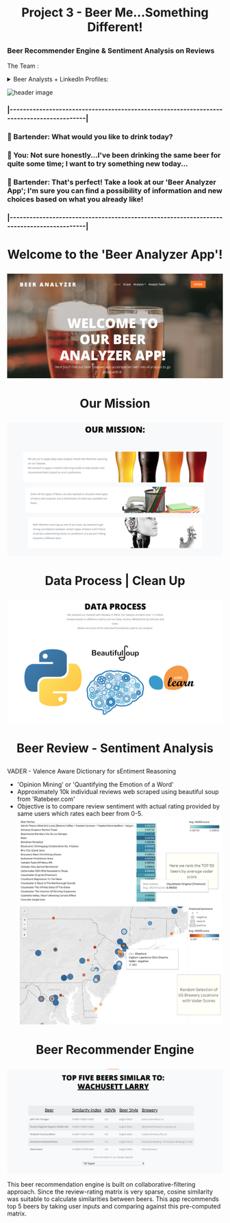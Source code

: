 # <p align="center"> Project 3 - Beer Me...Something Different! </p>

### Beer Recommender Engine & Sentiment Analysis on Reviews

The Team : <details>
           <summary>Beer Analysts + LinkedIn Profiles: </summary>
           <p> </p>
           <p> :large_orange_diamond: [Christine Mazur](https://www.linkedin.com/in/christine-mazur-4b897425/) - IT Project Manager</p>
           <p> :large_orange_diamond: [Elie Hakim](https://www.linkedin.com/in/hakime1/) - Data Analyst </p>
           <p> :large_orange_diamond: [Jean Pino](https://www.linkedin.com/in/jeancpino/) - Data Analyst </p>
           <p> :large_orange_diamond: [Jonathan Rinko](https://www.linkedin.com/in/jonathan-rinko/) - Data Analyst</p>
           <p> :large_orange_diamond: [Miguel Patxot](https://www.linkedin.com/in/mpatxot/) - Data Analyst </p>
           <p> :large_orange_diamond: [Nida Hussain](https://www.linkedin.com/in/nida-hussain-0b009932/) - Software Partners Operations Specialist</p>
         </details>

![header image](https://anigamers.com/uploads/entries/Bartender2_20150404224430.jpg)

### |-----------------------------------------------------------------------------------------|
### :beer: Bartender: What would you like to drink today?
### :mushroom: You: Not sure honestly...I've been drinking the same beer for quite some time; I want to try something new today...
### :beer: Bartender: That's perfect! Take a look at our 'Beer Analyzer App'; I'm sure you can find a possibility of information and new choices based on what you already like!
### |-----------------------------------------------------------------------------------------|

# <p align="center"> Welcome to the 'Beer Analyzer App'! </p>
![header image](/beer/readme_images/welcome_page.png)

# <p align="center"> Our Mission </p>
![header image](/beer/readme_images/our_mission_.png)

# <p align="center"> Data Process | Clean Up </p>
![header image](/beer/readme_images/data_process.png)

# <p align="center"> Beer Review - Sentiment Analysis </p>
VADER - Valence Aware Dictionary for sEntiment Reasoning
* 'Opinion Mining' or 'Quantifying the Emotion of a Word' 
* Approximately 10k individual reviews web scraped using beautiful soup from 'Ratebeer.com' 
* Objective is to compare review sentiment with actual rating provided by same users which rates each beer from 0-5.
![header image](/beer/readme_images/vader_top.png)
![header image](/beer/readme_images/vader_geo.png)

# <p align="center"> Beer Recommender Engine </p>
![header image](/beer/readme_images/recommender_v2.png)

This beer recommendation engine is built on collaborative-filtering approach. Since the review-rating matrix is very sparse, cosine similarity was suitable to calculate similarities between beers. This app recommends top 5 beers by taking user inputs and comparing against this pre-computed matrix. 
